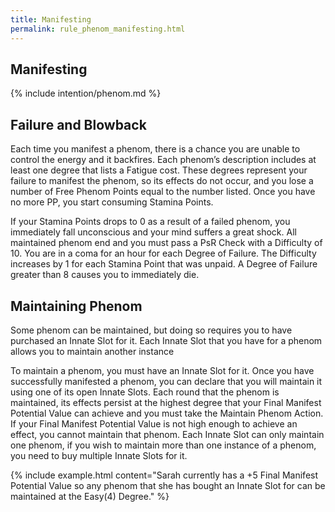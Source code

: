 ```yaml
---
title: Manifesting
permalink: rule_phenom_manifesting.html
---
```



## Manifesting

{% include intention/phenom.md %}

## Failure and Blowback
Each time you manifest a phenom, there is a chance you are unable to control the energy and it backfires. Each phenom’s description includes at least one degree that lists a Fatigue cost. These degrees represent your failure to manifest the phenom, so its effects do not occur, and you lose a number of Free Phenom Points equal to the number listed. Once you have no more PP, you start consuming Stamina Points. 

If your Stamina Points drops to 0 as a result of a failed phenom, you immediately fall unconscious and your mind suffers a great shock. All maintained phenom end and you must pass a PsR Check with a Difficulty of 10. You are in a coma for an hour for each Degree of Failure. The Difficulty increases by 1 for each Stamina Point that was unpaid. A Degree of Failure greater than 8 causes you to immediately die.

## Maintaining Phenom
Some phenom can be maintained, but doing so requires you to have purchased an Innate Slot for it. Each Innate Slot that you have for a phenom allows you to maintain another instance

To maintain a phenom, you must have an Innate Slot for it. Once you have successfully manifested a phenom, you can declare that you will maintain it using one of its open Innate Slots. Each round that the phenom is maintained, its effects persist at the highest degree that your Final Manifest Potential Value can achieve and you must take the Maintain Phenom Action. If your Final Manifest Potential Value is not high enough to achieve an effect, you cannot maintain that phenom. Each Innate Slot can only maintain one phenom, if you wish to maintain more than one instance of a phenom, you need to buy multiple Innate Slots for it.

{% include example.html content="Sarah currently has a +5 Final Manifest Potential Value so any phenom that she has bought an Innate Slot for can be maintained at the Easy(4) Degree." %}